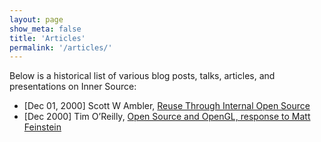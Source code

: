 ```yaml
---
layout: page
show_meta: false
title: 'Articles'
permalink: '/articles/'
---
```


Below is a historical list of various blog posts, talks, articles, and presentations on Inner Source:

* [Dec 01, 2000] Scott W Ambler, [Reuse Through Internal Open Source](http://www.drdobbs.com/reuse-through-internal-open-source/184414685)
* [Dec 2000] Tim O’Reilly, [Open Source and OpenGL, response to Matt Feinstein](http://archive.oreilly.com/pub/a/oreilly/ask_tim/2000/opengl_1200.html)